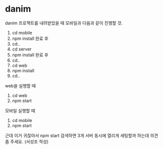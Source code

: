 # danim


danim 프로젝트를 내려받았을 때 모바일과  다음과 같이 진행할 것.

1) cd mobile
2) npm install
완료 후
3) cd..
4) cd server
5) npm install
완료 후
6) cd..
7) cd web
8) npm install
9) cd..


web을 실행할 때
1) cd web
2) npm start

모바일 실행할 때
1) cd mobile
2) npm start


근데 이거 귀찮아서 npm start 검색하면 3개 서버 동시에 열리게 세팅할까 하는데 의견 좀 주세요.
(서성조 작성)